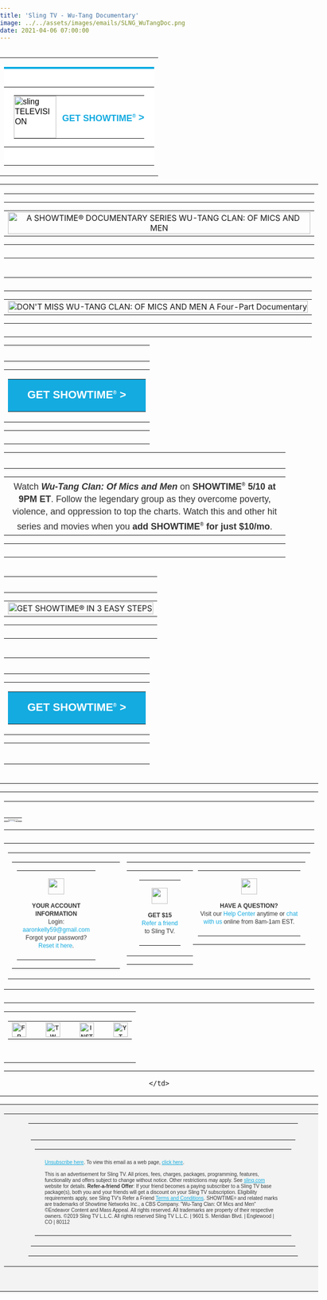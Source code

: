 ```yaml
---
title: 'Sling TV - Wu-Tang Documentary'
image: ../../assets/images/emails/SLNG_WuTangDoc.png
date: 2021-04-06 07:00:00
---
```


<!DOCTYPE html PUBLIC "-//W3C//DTD XHTML 1.0 Transitional//EN" "http://www.w3.org/TR/xhtml1/DTD/xhtml1-transitional.dtd">
<html xmlns="http://www.w3.org/1999/xhtml" xmlns:v="urn:schemas-microsoft-com:vml" xmlns:o="urn:schemas-microsoft-com:office:office">
<head>
<title>Sling TELEVISION</title>
<meta http-equiv="Content-Type" content="text/html; charset=utf-8">
<meta http-equiv="X-UA-Compatible" content="IE=edge">
<meta name="viewport" content="width=device-width, initial-scale=1.0">
<meta name="format-detection" content="telephone=no">
<style type="text/css">
@font-face {
    font-family: 'brandon_text_regular';
    src: url('https://cdn.wearelift.net/sling/email/brandontext_regular_macroman/Brandon_txt_reg-webfont.eot');
    src: url('https://cdn.wearelift.net/sling/email/brandontext_regular_macroman/Brandon_txt_reg-webfont.eot?#iefix') format('embedded-opentype'),
         url('https://cdn.wearelift.net/sling/email/brandontext_regular_macroman/Brandon_txt_reg-webfont.woff2') format('woff2'),
         url('https://cdn.wearelift.net/sling/email/brandontext_regular_macroman/Brandon_txt_reg-webfont.woff') format('woff'),
         url('https://cdn.wearelift.net/sling/email/brandontext_regular_macroman/Brandon_txt_reg-webfont') format('truetype');
    font-weight: normal; font-style: normal; text-decoration: none;
}
@font-face {
    font-family: 'brandon_text_boldbold';
    src: url('https://cdn.wearelift.net/sling/email/brandontext_bold_macroman/Brandon_txt_bld-webfont.eot') !important;
    src: url('https://cdn.wearelift.net/sling/email/brandontext_bold_macroman/Brandon_txt_bld-webfont.eot?#iefix') format('embedded-opentype'),
         url('https://cdn.wearelift.net/sling/email/brandontext_bold_macroman/Brandon_txt_bld-webfont.woff2') format('woff2'),
         url('https://cdn.wearelift.net/sling/email/brandontext_bold_macroman/Brandon_txt_bld-webfont.woff') format('woff'),
         url('https://cdn.wearelift.net/sling/email/brandontext_bold_macroman/Brandon_txt_bld-webfont') format('truetype');
    font-weight: bold; font-style: normal; text-decoration: none;
}
@font-face {
    font-family: 'brandon_text_bolditalic';
    src: url('https://cdn.wearelift.net/sling/email/brandontext_bolditalic_macroman/Brandon_txt_bld_it-webfont.eot');
    src: url('https://cdn.wearelift.net/sling/email/brandontext_bolditalic_macroman/Brandon_txt_bld_it-webfont.eot?#iefix') format('embedded-opentype'),
         url('https://cdn.wearelift.net/sling/email/brandontext_bolditalic_macroman/Brandon_txt_bld_it-webfont.woff2') format('woff2'),
         url('https://cdn.wearelift.net/sling/email/brandontext_bolditalic_macroman/Brandon_txt_bld_it-webfont.woff') format('woff'),
         url('https://cdn.wearelift.net/sling/email/brandontext_bolditalic_macroman/Brandon_txt_bld_it-webfont') format('truetype');
    font-weight: bold; font-style: italic; text-decoration: none;
}
body {
 margin: 0 !important;
 padding: 0 !important;
 -webkit-text-size-adjust: 100% !important;
 -ms-text-size-adjust: 100% !important;
 -webkit-font-smoothing: antialiased !important;
}
img {
 border: 0 !important;
 outline: none !important;
}
p {
 Margin: 0px !important;
 Padding: 0px !important;
}
table {
 border-collapse: collapse;
 mso-table-lspace: 0px;
 mso-table-rspace: 0px;
}
td, a, span {
 border-collapse: collapse;
}
.ExternalClass * {
 line-height: 100%;
}
.em_defaultlink a {
 color: inherit !important;
 text-decoration: none !important;
}
span.MsoHyperlink {
 mso-style-priority: 99;
 color: inherit;
}
span.MsoHyperlinkFollowed {
 mso-style-priority: 99;
 color: inherit;
}
.em_footer a {
 color: #848484;
 text-decoration: none;
}
.em_blu a {
 color: #cff0f9;
 text-decoration: none;
}
.em_font121 a {
 color: #21bee7;
 text-decoration: none;
}
.em_white {
 color: #ffffff;
 text-decoration: none;
}
.em_gray a {
 color: #323232;
 text-decoration: none;
}
.em_blk a {
 text-decoration: none;
 color: #323232;
}
.em_blk2 a {
 text-decoration: none;
 color: #000000;
}
.em_blk3 a {
 text-decoration: none;
 color: #363636;
}
  /*new bp*/
@media only screen and (max-width: 640px) {
  .font_16{
    font-size:16px!important;
  }
  .desktop-hide{
    display: block !important;
    max-height: none !important;
  }
}
/*Stylesheet for the devices width between 481px to 639px*/
 @media only screen and (min-width:481px) and (max-width:639px) {
.em_main_table {
 width: 480px !important;
}
.em_wrapper {
 width: 100% !important;
}
.em_aside {
 padding: 0px 10px!important;
}
.em_hide {
 display: none !important;
}
.em_hide_desktop { display: table !important; float: none !important; width: 100% !important; overflow: visible !important; height: auto !important; }
.em_center {text-align:center !important;}
.em_full_img {
 width: 100% !important;
 height: auto !important;
}
.em_height {
 height: 20px !important;
 font-size: 1px !important;
 line-height: 1px !important;
}
.em_side15 {
 width: 10px !important;
}
.em_footer_txt {
 font-size: 8px !important;
 line-height: 11px !important;
}
.em_side {
 width: 10px !important;
}
.em_h20 {
 height: 20px !important;
}
.em_f12 {
 font-size: 14px !important;
 line-height: 15px !important;
}
.em_f8 {
 font-size: 10px !important;
 line-height: 13px !important;
}
.em_img { width: 100% !important; height: auto !important; }
.em_img4 {
 width: 55px !important;
 height: 55px !important;
}
.em_w65 {
 width: 65px !important;
}
.em_bottom1 {
 padding-bottom: 5px !important;
}
.em_w27 {
 width: 30px !important;
}
.em_h5 {
 height: 5px !important;
 line-height: 1px !important;
 font-size: 1px !important;
}
.text7 {
 font-size: 15px !important;
 line-height: 17px !important;
}
.em_sicon {
 width: 25px !important;
 height: 25px !important;
}
.em_w300 {
 width: 350px !important;
}
.em_img3 {
 width: 100% !important;
 height: 140px !important;
}
.em_iconwidth {
 width: 5px !important;
 height: 9px !important;
}
.em_top {
 padding-top: 20px !important;
}
.em_font18 {
 font-size: 18px !important;
}
.em_width8 {
 width: 9px !important;
 height: auto !important;
}
.em_wrapper1 {
 width: 280px !important;
}
.em_font16 {
 font-size: 16px !important;
}
.em_width8 {
 width: 8px !important;
 height: auto !important;
}
.em_text {
 font-size: 15px !important;
 line-height: 17px !important;
}
.em_text1 {
 font-size: 13px !important;
 line-height: 15px !important;
}
.em_text11 {
 font-size: 14px !important;
 line-height: 16px !important;
}
.em_auto {
 height: auto !important;
}
.em_right {
 text-align: right !important;
}
.em_wrapper2 {
 width: 460px !important;
}
.em_wrapper3 {
 width: 219px !important;
}
.em_font121 {
 font-size: 15px !important;
 line-height: 19px !important;
}
.em_padn {
 padding: 0px !important;
}
.em_full_img1 {
 width: 230px !important;
 height: auto !important;
}
.em_f {
 font-size: 12px !important;
 line-height: 13px !important;
}
.em_f1 {
 font-size: 10px !important;
 line-height: 13px !important;
}
.em_f2 {
 font-size: 9px !important;
 line-height: 12px !important;
 padding: 0px 2px 0px 2px !important;
}
.em_w {
 width: 460px !important;
}
.em_font2 {
 font-size: 18px !important;
 line-height: 20px !important;
}
.em_font24 {
 font-size: 24px !important;
 line-height: 26px !important;
}
.em_font3 {
 font-size: 32px !important;
 line-height: 36px !important;
 }
 .em_font4 {
 font-size: 40px !important;
 line-height: 44px !important;
}
.em_full_img3 {
 width: 240px !important;
 height: auto !important;
}
  .w_320 {  width: 480px !important; }
.em_auto_h {height:auto !important;}
}
 @media only screen and (min-width:375px) and (max-width:480px) {
.em_main_table {
 width: 374px !important;
}
.em_wrapper {
 width: 100% !important;
}
.em_aside {
 padding: 0px 10px !important;
}
.em_hide {
 display: none !important;
}
.em_hide_desktop { display: table !important; float: none !important; width: 100% !important; overflow: visible !important; height: auto !important; }
.em_center {text-align:center !important;}
.em_full_img {
 width: 100% !important;
 height: auto !important;
}
.em_height {
 height: 20px !important;
 font-size: 1px !important;
 line-height: 1px !important;
}
.em_side15 {
 width: 10px !important;
}
.em_font121 {
 font-size: 15px !important;
 line-height: 19px !important;
}
.em_img { width: 100% !important; height: auto !important; }
.em_img98 {
 width: 76px !important;
 height: auto !important;
}
.em_arrow {
 width: 6px !important;
 height: auto !important;
}
.em_footer_txt {
 font-size: 8px !important;
 line-height: 11px !important;
}
.em_side {
 width: 10px !important;
}
.em_side1 img {
 width: 10px !important;
}
.em_h20 {
 height: 20px !important;
}
.em_f12 {
 font-size: 12px !important;
 line-height: 18px !important;
 letter-spacing: 1px !important;
}
.em_cta {
 width: 260px !important;
}
.em_font2 a {
 font-size: 18px !important;
}
.em_font2 {
 font-size: 18px !important;
 line-height: 20px !important;
}
.em_font24 {
 font-size: 24px !important;
 line-height: 26px !important;
}
.em_font3 {
 font-size: 32px !important;
 line-height: 36px !important;
}
.em_font4 {
 font-size: 40px !important;
 line-height: 44px !important;
}
.em_imgarrow {
 width: 12px !important;
 height: 31px !important;
}
.em_f8 {
 font-size: 8px !important;
 line-height: 11px !important;
}
.em_img3 {
 width: 100% !important;
 height: 140px !important;
}
.em_w300 {
 width: 300px !important;
}
.em_img4 {
 width: 45px !important;
 height: 45px !important;
}
.em_w65 {
 width: 65px !important;
}
.em_bottom1 {
 padding-bottom: 5px !important;
}
.em_padn {
 padding: 0px !important;
}
.em_full_img1 {
 width: 177px !important;
 height: auto !important;
}
.em_f {
 font-size: 12px !important;
 line-height: 13px !important;
}
.em_f1 {
 font-size: 10px !important;
 line-height: 13px !important;
}
.em_f2 {
 font-size: 8px !important;
 line-height: 12px !important;
 padding: 0px 2px 0px 2px !important;
}
.em_w {
 width: 354px !important;
}
.w_320 {  width: 374px !important; }
.em_full_img3 {
 width: 187px !important;
 height: auto !important;
}
.em_auto_h {height:auto !important;}
}
 @media only screen and (max-width:374px) {
.em_main_table {
 width: 320px !important;
}
.em_wrapper {
 width: 100% !important;
}
.em_aside {
 padding: 0px 10px !important;
}
.em_hide {
 display: none !important;
}
.em_hide_desktop { display: table !important; float: none !important; width: 100% !important; overflow: visible !important; height: auto !important; }
.em_center {text-align:center !important;}
.em_full_img {
 width: 100% !important;
 height: auto !important;
}
.em_height {
 height: 20px !important;
 font-size: 1px !important;
 line-height: 1px !important;
}
.em_side15 {
 width: 10px !important;
}
.em_font121 {
 font-size: 15px !important;
 line-height: 19px !important;
}
.em_img { width: 100% !important; height: auto !important; }
.em_img98 {
 width: 76px !important;
 height: auto !important;
}
.em_arrow {
 width: 6px !important;
 height: auto !important;
}
.em_footer_txt {
 font-size: 8px !important;
 line-height: 11px !important;
}
.em_side {
 width: 10px !important;
}
.em_padn {
 padding: 0px !important;
}
.em_full_img1 {
 width: 150px !important;
 height: auto !important;
}
.em_f {
 font-size: 12px !important;
 line-height: 13px !important;
}
.em_f1 {
 font-size: 10px !important;
 line-height: 13px !important;
}
.em_f2 {
 font-size: 8px !important;
 line-height: 12px !important;
 padding: 0px 2px 0px 2px !important;
}
.em_font2 {
 font-size: 18px !important;
 line-height: 20px !important;
}
.em_font24 {
 font-size: 23px !important;
 line-height: 26px !important;
}
.em_font3 {
 font-size: 32px !important;
 line-height: 36px !important;
}
.em_font4 {
 font-size: 40px !important;
 line-height: 44px !important;
}
.em_w {
 width: 300px !important;
}
.em_b {
 padding-bottom: 11px !important;
}
.w_320 {  width: 320px !important; }
.em_full_img3 {
 width: 160px !important;
 height: auto !important;
}
.em_auto_h {height:auto !important;}
}
      @media only screen and (max-width: 480px) {
        .container {width: 100% !important;}
        .footer { width:auto !important; margin-left:0; }
        .mobile-hidden { display:none !important; }
        .logo { display:block !important; padding:0 !important; }
        .header img{max-width:100% !important;height:auto !important; max-height:auto !important;}
        .photo img { width:100% !important; max-width:100% !important; height:auto !important;}
        .drop { display:block !important; width: 100% !important; float:left; clear:both;}
        .font-cta-top { font-size:16px !important; }
        .font-cta-top-arrow { font-size:16px !important; vertical-align:0px !important; }
        .headline_font { font-size:44px !important; line-height: 46px !important; }
        .subheadline_font { font-size:24px !important; line-height: 26px !important; }
        .main_font { font-size:16px !important; line-height: 18px !important; }
        .body_disclaimer_font { font-size:10px !important; line-height: 12px !important; }
        .footer_social { padding-top:30px !important; }
        .footerlogo { display:block !important; width: 100% !important; padding-top:15px; float:left; clear:both;}
        .nav4, .nav5, .nav6 { display: none !important; }
        .tableBlock {width:100% !important;}
        .responsive-td {width:100% !important; display:block !important; padding:0 !important; }
        .fluid, .fluid-centered {
          width: 100% !important;
          max-width: 100% !important;
          height: auto !important;
          margin-left: auto !important;
          margin-right: auto !important;
        }
        .fluid-centered {
          margin-left: auto !important;
          margin-right: auto !important;
        }
        /* MOBILE GLOBAL STYLES - DO NOT CHANGE */
        body { padding: 0px !important; font-size: 16px !important; line-height: 150% !important;}
        h1 { font-size: 22px !important; line-height: normal !important;}
        h2 { font-size: 20px !important; line-height: normal !important;}
        h3 { font-size: 18px !important; line-height: normal !important;}
        .buttonstyles {
          font-family:arial,helvetica,sans-serif !important;
          font-size: 16px !important;
          padding: 10px !important;
        }
        /* END OF MOBILE GLOBAL STYLES - DO NOT CHANGE */
      }
      @media only screen and (max-width: 640px) {
        .container { width:100% !important; }
        .mobile-hidden { display:none !important; }
        .logo { display:block !important; padding:0 !important; }
        .photo img { width:100% !important; height:auto !important;}
        .nav5, .nav6 { display: none !important;}
        .fluid, .fluid-centered {
          width: 100% !important;
          max-width: 100% !important;
          height: auto !important;
          margin-left: auto !important;
          margin-right: auto !important;
        }
        .fluid-centered {
          margin-left: auto !important;
          margin-right: auto !important;
        }
      }
    </style>
<style>
  [style*="brandon_text_regular"] {
    font-family: 'brandon_text_regular', Arial, sans-serif !important;}
  [style*="brandon_text_boldbold"] {
    font-family: 'brandon_text_boldbold', Arial, sans-serif !important;}  
</style>
<!--[if gte mso 9]>  <xml>    <o:OfficeDocumentSettings>      <o:AllowPNG/>      <o:PixelsPerInch>96</o:PixelsPerInch>   </o:OfficeDocumentSettings>  </xml>  <![endif]-->
<!--[if mso]>      <style type="text/css">        body, table, td {font-family: Arial,  sans-serif !important;}      </style>      <![endif]-->
    <!--[if mso]>       <style type="text/css">           /* Begin Outlook Font Fix */           body, table, td {               font-family: Arial, Helvetica, sans-serif ;               font-size:16px;               color:#000000;               line-height:1;           }           /* End Outlook Font Fix */       </style>     <![endif]-->
</head>
<body style="margin:0px; padding:0px;"><style type="text/css">
div.preheader 
{ display: none !important; } 
</style>
<div class="preheader" style="font-size: 1px; display: none !important;">wu tang</div>

<!--Full width table start-->
<table width="100%" border="0" cellspacing="0" cellpadding="0" bgcolor="#ffffff">
  <!--HEADER SECTION -->
    <table cellpadding="0" cellspacing="0" width="100%" style="min-width: 100%; " class="stylingblock-content-wrapper"><tr><td class="stylingblock-content-wrapper camarker-inner"><table bgcolor="#ffffff" border="0" cellpadding="0" cellspacing="0" width="100%">
 
  <tr>
   <td align="center" style="padding: 20px 0px; border-top:solid 4px #00abe3;" valign="top">
    <table align="center" border="0" cellpadding="0" cellspacing="0" style="table-layout:fixed; width:100%; max-width:640px;" width="640">
      <tr>
       <td align="center" style="padding: 0px 20px;" valign="top">
        <table align="center" border="0" cellpadding="0" cellspacing="0" style="width:100%; max-width:640px;" width="640">
          <tr>
           <td align="left" style="padding:0px 6px 0px 0px; text-align:left;" valign="top" width="85">
            <a href="http://click.mail.sling.com/?qs=4fed73bfd06b250e88591bc2e23dc6193e7595e569323de1854e367ef03425631cc8a1e1f7b27af2adeb77524e5e570723f7bb949d69827f"  style="text-decoration:none;" target="_blank"><img alt="sling TELEVISION" border="0" class="em_img98" src="http://image.mail.sling.com/lib/fe9813727565027976/m/10/39f3cfe8-30b5-42f7-a1a1-d1dd087387d4.png" style="display:block; font-family:Arial, sans-serif; font-size:16px; line-height:20px; color:#000000;" width="85"></a></td><td align="right" class="font-cta-top" style="font-family:'brandon_text_regularregular', Arial, sans-serif; font-size:18px; line-height:21px; text-transform:uppercase; text-align:right; color:#14ABE0; padding:0px 0px 0px 6px; text-align:right;" valign="middle">
            <a class="font-cta-top" href="http://click.mail.sling.com/?qs=4fed73bfd06b250ed0d39851ae4f224f6e40f1189ab21f9b1f4f31b40edd64ee3d0bb2146e328e0f28e61560181ff9217b52268f525db0e3" style="text-decoration:none; color:#14ABE0; white-space:nowrap;font-weight:bold;" target="_blank" >GET SHOWTIME<sup style="font-size:10px;">®</sup> <span class="font-cta-top-arrow" style="vertical-align:1px; font-family:'Lucida Sans Unicode', 'Lucida Grande', sans-serif; font-weight:600; font-size:20px;">&gt;</span></a></td></tr></table></td></tr></table></td></tr></table></td></tr></table>

  <!--//HEADER SECTION -->
  <!--BODY SECTION -->
  <tr>
    <td align="center" valign="top"><table width="640" cellpadding="0" cellspacing="0" border="0" align="center" class="em_main_table" style="table-layout:fixed;  width:640px;">
        <tr>
          <td align="center" valign="top">
                <table cellpadding="0" cellspacing="0" width="100%" class="stylingblock-content-wrapper" style="min-width: 100%; "><tr><td class="stylingblock-content-margin-cell" style="padding: 0px 0px 10px; "><table cellpadding="0" cellspacing="0" width="100%" style="background-color: transparent; min-width: 100%; " class="stylingblock-content-wrapper"><tr><td style="padding: 0px; " class="stylingblock-content-wrapper camarker-inner"><table width="100%" cellspacing="0" cellpadding="0"><tr><td align="center"><a href="http://click.mail.sling.com/?qs=4fed73bfd06b250ee1a1cd7aca62592a4a7cdeb2f48bf9293ade180d3c48c350985882cd451b0bc64f95ebfdba070762e956db5e6f519701" title=""   data-linkto="https://">
<img src="http://image.mail.sling.com/lib/fe9813727565027976/m/11/2eab51ca-f490-48df-a45c-64ef67f85e72.png" alt="A SHOWTIME® DOCUMENTARY SERIES WU-TANG CLAN: OF MICS AND MEN" width="640" style="display: block; padding: 0px; text-align: center; height: auto; width: 100%; border: 0px;"></a></td></tr></table></td></tr></table></td></tr></table>   
   </td>
    </tr>
    <tr>
   <td align="center" valign="top">
    <table cellpadding="0" cellspacing="0" width="100%" class="stylingblock-content-wrapper" style="min-width: 100%; "><tr><td class="stylingblock-content-margin-cell" style="padding: 10px 0px; "><table cellpadding="0" cellspacing="0" width="100%" style="background-color: transparent; min-width: 100%; " class="stylingblock-content-wrapper"><tr><td style="padding: 0px; " class="stylingblock-content-wrapper camarker-inner"><table width="100%" cellspacing="0" cellpadding="0"><tr><td align="center">
<img data-assetid="4374" src="http://image.mail.sling.com/lib/fe9813727565027976/m/11/a071398e-2e99-4c3d-857d-d2f691348ca7.png" alt="DON'T MISS WU-TANG CLAN: OF MICS AND MEN A Four-Part Documentary" width="640" style="display: block; padding: 0px; text-align: center; height: auto; width: 100%; border: 0px;"></td></tr></table></td></tr></table></td></tr></table><table cellpadding="0" cellspacing="0" width="100%" class="stylingblock-content-wrapper" style="min-width: 100%; "><tr><td class="stylingblock-content-margin-cell" style="padding: 15px 0px 10px; "><table cellpadding="0" cellspacing="0" width="100%" style="background-color: transparent; min-width: 100%; " class="stylingblock-content-wrapper"><tr><td style="padding: 0px; " class="stylingblock-content-wrapper camarker-inner"><table width="100%" border="0" cellspacing="0" cellpadding="0" align="center"><tr><td align="center"><table border="0" cellspacing="0" cellpadding="0"><tr>
<td class="innertd buttonblock" bgcolor="#14ABE0" style=" border-radius: 0px; -moz-border-radius: 0px; -webkit-border-radius: 0px; background-color: #14ABE0;">
  <a style=" font-size: 22px; font-family: Arial, Helvetica, sans-serif, brandon_text_boldbold; font-weight: bold; color: #FFFFFF; text-align: center; text-transform: uppercase;text-decoration: none; display: block; background-color: #14ABE0; border: 1px solid #14ABE0; padding: 15px 30px; border-radius: 0px; -moz-border-radius: 0px; -webkit-border-radius: 0px;" target="_blank" href="http://click.mail.sling.com/?qs=4fed73bfd06b250ec78b0cf842865cf2bd3091e650c5134cc7ab4ebc3e8fb3ecbefd9aef1e7f3236397988d9c7f4c1d26a5775d2006704d6" title=""   data-linkto="https://">GET SHOWTIME<sup style="font-size:10px;">®</sup> &gt;</a>
  </td></tr></table></td></tr></table></td></tr></table></td></tr></table><table cellpadding="0" cellspacing="0" width="100%" class="stylingblock-content-wrapper" style="min-width: 100%; "><tr><td class="stylingblock-content-margin-cell" style="padding: 15px 0px 10px; "><table cellpadding="0" cellspacing="0" width="100%" style="background-color: transparent; min-width: 100%; " class="stylingblock-content-wrapper"><tr><td style="padding: 0px; " class="stylingblock-content-wrapper camarker-inner"><table align="center">
  
  <tr><td>
    <div style="text-align: center;max-width:550px;">
      <span style="text-align: center; line-height: 25px; font-size: 18px; font-family:'Brandon Text','brandon_text_regular', arial,sans-serif; color: #333333;">Watch <strong><i>W<span>u</span>-<span>T</span>a<span>ng</span> C<span>la</span>n: <span>O</span>f M<span>ic</span>s a<span>nd</span> Men</i></strong> on <strong> SHOWTIME<sup style="font-size:10px;">®</sup> 5/10 at <span>9P</span><span>M</span> E<span>T</span></strong>. Follow the legendary group as they overcome poverty, violence, and oppression to top the charts. Watch this and other hit series and movies when you <strong>add SHOWTIME<sup style="font-size:10px;">®</sup> for just $10/mo</strong>.</span></div>
    </td></tr>
  
</table>

</td></tr></table></td></tr></table>
   
   </td>
    </tr>
    <tr>
   <td>
    <table cellpadding="0" cellspacing="0" width="100%" class="stylingblock-content-wrapper" style="min-width: 100%; "><tr><td class="stylingblock-content-margin-cell" style="padding: 15px 0px 10px; "><table cellpadding="0" cellspacing="0" width="100%" style="background-color: transparent; min-width: 100%; " class="stylingblock-content-wrapper"><tr><td style="padding: 0px; " class="stylingblock-content-wrapper camarker-inner"><table width="100%" cellspacing="0" cellpadding="0"><tr><td align="center"><a href="http://click.mail.sling.com/?qs=4fed73bfd06b250e0a113546fa8bd4dfd03f976d6acd615654eef2aea794d0b496154f01443785c3c9fd754da2a3b271cd0d2415fcb1d962" title=""   data-linkto="https://">
<img data-assetid="4376" src="http://image.mail.sling.com/lib/fe9813727565027976/m/11/bc9469f6-dfb6-4e87-9ac5-10f08dcf3ccf.png" alt="GET SHOWTIME® IN 3 EASY STEPS" width="640" style="display: block; padding: 0px; text-align: center; height: auto; width: 100%; border: 0px;"></a></td></tr></table></td></tr></table></td></tr></table>
   
   </td>
    </tr>
    <tr>
   <td align="center" valign="top">
    <table cellpadding="0" cellspacing="0" width="100%" class="stylingblock-content-wrapper" style="min-width: 100%; "><tr><td class="stylingblock-content-margin-cell" style="padding: 15px 0px 25px; "><table cellpadding="0" cellspacing="0" width="100%" style="background-color: transparent; min-width: 100%; " class="stylingblock-content-wrapper"><tr><td style="padding: 0px; " class="stylingblock-content-wrapper camarker-inner"><table width="100%" border="0" cellspacing="0" cellpadding="0" align="center"><tr><td align="center"><table border="0" cellspacing="0" cellpadding="0"><tr><td class="innertd buttonblock" bgcolor="#14ABE0" style=" border-radius: 0px; -moz-border-radius: 0px; -webkit-border-radius: 0px; background-color: #14ABE0;">
  <a style=" font-size: 22px; font-family: Arial, Helvetica, sans-serif, brandon_text_boldbold; font-weight: bold; color: #FFFFFF; text-align: center; text-transform: uppercase;text-decoration: none; display: block; background-color: #14ABE0; border: 1px solid #14ABE0; padding: 15px 30px; border-radius: 0px; -moz-border-radius: 0px; -webkit-border-radius: 0px;" target="_blank" href="http://click.mail.sling.com/?qs=4fed73bfd06b250ec78b0cf842865cf2bd3091e650c5134cc7ab4ebc3e8fb3ecbefd9aef1e7f3236397988d9c7f4c1d26a5775d2006704d6" title=""   data-linkto="https://">GET SHOWTIME<sup style="font-size:10px;">®</sup> &gt;</a>
  </td></tr></table></td></tr></table></td></tr></table></td></tr></table>  
   
   </td>
    </tr>
    <tr>
   <td align="center" valign="top">
   
    
   
   </td>
    </tr>
    <tr>
   <td valign="top" align="center">
 
     
 
   </td>
    </tr>
    <tr>
   <td align="center" valign="top">
 
    
    
   </td>
    </tr>
  </table>
    </td>
  </tr>
  <!--//BODY SECTION -->
  <!--FOOTER SECTION -->
  <tr>
         <td>
         <!--Social_Icon_Section-->
          <table width="640" border="0" cellspacing="0" cellpadding="0" align="center" style="background: #f2f3f2;table-layout:fixed; width:640px; background: url('http://image.mail.sling.com/lib/fe9813727565027976/m/9/gradient_bg.jpg') top repeat-x;" class="em_main_table">
              <tr>
    <td valign="top" align="center">
     <table cellpadding="0" cellspacing="0" width="100%" style="background-color: transparent; min-width: 100%; " class="stylingblock-content-wrapper"><tr><td style="padding: 0px; " class="stylingblock-content-wrapper camarker-inner"><table cellpadding="0" cellspacing="0" width="100%" class="stylingblock-content-wrapper" style="min-width: 100%; ">
    </table><table width="100%" cellspacing="0" cellpadding="0"><tr><td align="center"><img data-assetid="4025" src="http://image.mail.sling.com/lib/fe9813727565027976/m/11/72dfd30e-cb1d-4d07-9e9f-ccec08dd0f52.png" style="display: block; padding: 0px; text-align: center; height: auto; width: 100%; border: 0px; margin-bottom:-20px;"></td></tr></table>

  <table cellpadding="0" cellspacing="0" width="100%" style="background-color: transparent; min-width: 100%; border-top: 0px; border-right: 0px; border-bottom: 1px solid transparent; border-left: 0px; " class="stylingblock-content-wrapper">
    <tr><td style="padding: 10px 0px; " class="stylingblock-content-wrapper camarker-inner"><table cellspacing="0" cellpadding="0" style="width: 100%;"><tr><td><table cellspacing="0" cellpadding="0" style="width: 100%;"><tr>
  
<td valign="top" class="responsive-td" style="width: 40%; padding-right: 0px;"><table cellpadding="0" cellspacing="0" width="100%" style="background-color: transparent; min-width: 100%; " class="stylingblock-content-wrapper"><tr><td style="padding: 0px 10px; " class="stylingblock-content-wrapper camarker-inner"><table align="center" class="contents" style="border-collapse: collapse; border-spacing: 0; width: 80%;">
               <!--Image-->
               <tr>
                <td align="center" style="border-collapse: collapse; padding: 15px 20px;"><img alt="" src="http://image.mail.sling.com/lib/fe9813727565027976/m/9/b775c395-52a4-4652-8295-f2d6a94e4dda.png" style="border: 0; display: block !important; height: auto; max-width:32px;" width="32"></td>
               </tr>
               <!--Image End-->
               <!--Text-->
               <tr>
                <td align="center" style="border-collapse: collapse; color: #363636; font-family: Arial, sans-serif; font-size: 12px; font-weight: 400; line-height: 16px; padding: 0px 0px 20px 0px;"><span style="font-weight:600;">YOUR ACCOUNT INFORMATION</span><br>  Login: <a style="text-decoration: none; color: #14abe0; white-space:nowrap;" href="mailto:aaronkelly59@gmail.com">aaronkelly59@gmail.com</a><br>
                                                      Forgot your password? 
                                                      <a style="text-decoration: none; color: #14abe0; white-space:nowrap;" href="http://click.mail.sling.com/?qs=4fed73bfd06b250e21a661755af70d8978775f3186342f422af6138831f9a62806db0f22ca7469b30b53d7ed5e7159ef325d4f39d89d4476" target="_blank">Reset it here</a>. </td>
               </tr>
               <!--Text End-->
              </table></td></tr></table></td><td valign="top" class="responsive-td" style="width: 20%; padding-left: 0px; padding-right: 0px;"><table cellpadding="0" cellspacing="0" width="100%" style="background-color: transparent; min-width: 100%; " class="stylingblock-content-wrapper"><tr><td style="padding: 0px; " class="stylingblock-content-wrapper camarker-inner"><table align="center" class="em_hide_desktop" style="display:none;max-width:70%;">
  <tr style="border-top:1px solid #CACACA;"><td></td></tr>
</table>
                                                        
<table align="center" class="contents" style="border-collapse: collapse; border-spacing: 0; width: 100%;">

  <tr>
    <td class="em_hide" align="left" width="1" style="margin-top:60px;display:block;" valign="middle">
      <img data-assetid="4036" src="http://image.mail.sling.com/lib/fe9813727565027976/m/11/9fc0e007-5c1f-44b6-9697-0b4d3083cd0d.png" height="52" width="1" style="display: block; padding: 0px; text-align: center; height: 52px; width: 1px; border: 0px;">
    </td>
    <td align="center">
           <!--Image-->
      <table>
    <tr>
                <td align="center" valign="middle" style="border-collapse: collapse; padding: 15px 20px;"><img alt="" src="http://image.mail.sling.com/lib/fe9813727565027976/m/9/29827674-b110-4522-920c-923700ab8866.png" style="border: 0; display: block !important; height: auto; max-width:32px;" width="32"></td>
               </tr>
               <!--Image End-->
               <!--Text-->
               <tr>
                <td align="center" style="border-collapse: collapse; color: #363636; font-family: Arial, sans-serif; font-size: 12px; font-weight: 400; line-height: 16px; padding: 0px 5px 20px 5px;"><span style="font-weight:600;">GET $15</span><br> <a style="text-decoration: none; color: #14abe0; white-space:nowrap;" href="http://click.mail.sling.com/?qs=4fed73bfd06b250ea43625a3fabb6cbacc52b481584126f45a7d774694f2ba902790f676e1f4a8a3655b4a2f889a3e2ca50ba7f76283c974" target="_blank">Refer a friend</a>
                                                      to Sling TV. </td>
               </tr>
              </table>
               <!--Text End-->
    </td>
    <td class="em_hide" align="right" width="1" style="margin-top:60px;display:block;" valign="middle">
      <img data-assetid="4036" src="http://image.mail.sling.com/lib/fe9813727565027976/m/11/9fc0e007-5c1f-44b6-9697-0b4d3083cd0d.png" height="52" width="1" style="display: block; padding: 0px; text-align: center; height: 52px; width: 1px; border: 0px;">
    </td>
  </tr>  
              </table>
<table align="center" class="em_hide_desktop" style="display:none;max-width:70%;">
  <tr style="border-bottom:1px solid #CACACA;"><td></td></tr>
</table></td></tr></table></td><td valign="top" class="responsive-td" style="width: 40%; padding-left: 0px;"><table cellpadding="0" cellspacing="0" width="100%" style="background-color: transparent; min-width: 100%; " class="stylingblock-content-wrapper"><tr><td style="padding: 0px 10px; " class="stylingblock-content-wrapper camarker-inner"><table align="center" class="contents" style="border-collapse: collapse; border-spacing: 0; width: 100%;">
               <!--Image-->
               <tr>
                <td align="center" style="border-collapse: collapse; padding: 15px 20px;"><img alt="" src="http://image.mail.sling.com/lib/fe9813727565027976/m/9/265da0de-4204-4933-b7f1-330b2f150cd4.png" style="border: 0; display: block !important; height: auto; max-width:32px;" width="32"></td>
               </tr>
               <!--Image End-->
               <!--Text-->
               <tr>
                <td align="center" style="border-collapse: collapse; color: #363636; font-family: Arial, sans-serif; font-size: 12px; font-weight: 400; line-height: 16px; padding: 0px 5px 20px 5px;"><span style="font-weight:600;">HAVE A QUESTION?</span><br> Visit our <a style="text-decoration: none; white-space:nowrap; color: #14abe0;" href="http://click.mail.sling.com/?qs=4fed73bfd06b250e979f76cb1e59be5c7da949a324c14d2dcf327e4d00ab46f6f0f7226fb985996d67026f0a20feaa0155bab6b46aba3dfc" target="_blank">Help Center</a> anytime or <a style="text-decoration: none; white-space:nowrap; color: #14abe0;" href="http://click.mail.sling.com/?qs=4fed73bfd06b250ea1edfa5c515aea0912f90bc6bd9e4a337519939b63c2befa5577c4f707af1c9736b2b5f8cf5bf8a8522a48b5c6f1c955" target="_blank">chat <br>with us</a> online
                                                      from 8am-1am EST.</td>
               </tr>
               <!--Text End-->
              </table></td></tr></table></td></tr></table></td></tr></table></td></tr></table>

<table align="center">
   <tr>
                            <td align="center" valign="top"><table align="center" cellpadding="0" cellspacing="0" border="0">
                                <tr>
                                  <td align="center" valign="top"><a href="http://click.mail.sling.com/?qs=4fed73bfd06b250ee8b715da12a3f0a6ac08c30441232d76301e135c8c722d392fe47d7ab6ee3cc09769b746c9c060db8f2f0b4aa6ced831" target="_blank" style="text-decoration:none;" ><img src="http://image.mail.sling.com/lib/fe9813727565027976/m/5/A_Onboard_A_fb.png" width="29" height="29" alt="FB" border="0" style="display:block; font-family:Arial, sans-serif; font-size:12px; line-height:18px; color:#363636; font-weight:bold;"></a></td>
                                  <td width="7" style="width:7px;">&nbsp;</td>
                                  <td align="center" valign="top"><a href="http://click.mail.sling.com/?qs=4fed73bfd06b250ee930d8204901d0d9f1f1a026de5cfe495db67cc1bc8ae0eb9106fdb6dec0ea458db408a7b55f32235669e036a4410756" target="_blank" style="text-decoration:none;" ><img src="http://image.mail.sling.com/lib/fe9813727565027976/m/5/A_Onboard_A_tw.png" width="29" height="29" alt="TW" border="0" style="display:block; font-family:Arial, sans-serif; font-size:12px; line-height:18px; color:#363636; font-weight:bold;"></a></td>
                                  <td width="7" style="width:7px;">&nbsp;</td>
                                  <td align="center" valign="top"><a href="http://click.mail.sling.com/?qs=4fed73bfd06b250ea6e655ab66c3657a2864ad87521052bd090ba8ab43ae31f44c7f353376aed8f29aeb7c4384f4560bbfb38d76ef087618" target="_blank" style="text-decoration:none;" ><img src="http://image.mail.sling.com/lib/fe9813727565027976/m/5/A_Onboard_A_insta.png" width="29" height="29" alt="INSTA" border="0" style="display:block; font-family:Arial, sans-serif; font-size:12px; line-height:18px; color:#363636; font-weight:bold;"></a></td>
                                  <td width="7" style="width:7px;">&nbsp;</td>
                                  <td align="center" valign="top"><a href="http://click.mail.sling.com/?qs=4fed73bfd06b250e38420dd2084b0010180f29c894b5c0f873a1498801e034949e9ad413b5b35ace7d45c27220604e26b312ae8a4da3f17c" target="_blank" style="text-decoration:none;" ><img src="http://image.mail.sling.com/lib/fe9813727565027976/m/5/A_Onboard_A_yt.png" width="29" height="29" alt="YT" border="0" style="display:block; font-family:Arial, sans-serif; font-size:12px; line-height:18px; color:#363636; font-weight:bold;"></a></td>
                                </tr>
                              </table></td>
                          </tr>
  <tr><td>&nbsp;</td></tr>
</table></td></tr></table>  
     
    </td>
   </tr>
  </table>
        <!--//Social_Icon_Section-->
        </td>
        </tr>
        <tr>
          <td align="center" valign="top"><table width="640" border="0" cellspacing="0" cellpadding="0" align="center" style="table-layout:fixed; width:640px;" class="em_main_table" bgcolor="#f2f3f2">
              <tr>
                <td valign="top"><table width="640" class="em_wrapper" style="width:640px;" border="0" cellspacing="0" cellpadding="0">
                    <tr>
                      <td width="25" style="width:25px;" class="em_side15">&nbsp;</td>
                      <td valign="top" align="left"><table width="100%" border="0" cellspacing="0" cellpadding="0" align="left">
                          <tr>
                            <td height="15" style="font-size:1px; line-height:1px; height:15px;">&nbsp;</td>
                          </tr>
                          <tr>
                            <td class="em_footer" align="left" style="font-family: Arial, sans-serif; color:#39383a; font-size:10px; line-height:15px;">
       <!-- Legal Disclaimer Slot -->
                            <table cellpadding="0" cellspacing="0" width="100%" style="min-width: 100%; " class="stylingblock-content-wrapper"><tr><td class="stylingblock-content-wrapper camarker-inner"><table width="100%" align="center">
<tr>
                            <td class="em_footer" align="left" style="font-family: Arial, sans-serif; color:#363636; font-size:10px; line-height:12px; padding:20px 20px;">
                         <a href="http://click.mail.sling.com/?qs=4fed73bfd06b250e7ad17eb98d9873073041f3c23ab3b1d4714a675e9ad9ccb0acdbf19deb1b07b08d30ef852aeaff682f81e100d1f6a192"  style="color:#14abe0; text-decoration:underline;" target="_blank">Unsubscribe here</a>. To view this email as a web page, <span style="text-decoration:underline;"><a  href="http://view.mail.sling.com/?qs=8142c30f25bfd2d1fdc3ab9fb376327b99ded90cb8004398bd8efe709275b0af38e08a2d403827a5946d0456d584bc61435169360d74e5eda19df312ccbcbf13b0c175f6bc474c69" style="color:#14abe0; text-decoration:underline;" target="_blank">click here</a></span>.<br>
<br>   
This is an advertisement for Sling TV. All prices, fees, charges, packages, programming, features, functionality and offers subject to change without notice. Other restrictions may apply. See <a href="http://click.mail.sling.com/?qs=4fed73bfd06b250e72a2fbe4f61b913e1cd7e7c1b22f313453159287d0b5162647998aa8a8caf18b0f7ee9cd1e2e9689992108d6823d5ed9"  target="_blank" style="text-decoration:underline; color:#14abe0;display:inline-block;">sling.com</a> website for details. <b>Refer-a-friend Offer</b>: If your friend becomes a paying subscriber to a Sling TV base package(s), both you and your friends will get a discount on your Sling TV subscription. Eligibility requirements apply, see Sling TV’s Refer a Friend 
<a href="http://click.mail.sling.com/?qs=4fed73bfd06b250e71e97ff8ee14dc8f8404419ca9d894fa052c6cfadc769c3f78789f2828d9e099ca74fd88986677d1654eb4365a1a0565"  style="color:#14abe0; display:inline-block; text-decoration:underline;" target="_blank"> Terms&nbsp;and&nbsp;Conditions
</a>. SHOWTIME<sup style="vertical-align: 10%;font-size:7px;">®</sup> and related marks are trademarks of Showtime Networks Inc., a CBS Company. "Wu-Tang Clan: Of Mics and Men" ©Endeavor Content and Mass Appeal. All rights reserved. All trademarks are property of their respective owners. ©2019 Sling TV L.L.C. All rights reserved Sling TV L.L.C. | 9601 S. Meridian Blvd. | Englewood | CO | 80112</td>
                          </tr>
</table></td></tr></table> 
                            <!-- /Legal Disclaimer Slot -->
                            </td>
                          </tr>
                        </table></td>
                      <td width="25" style="width:25px;" class="em_side15">&nbsp;</td>
                    </tr>
                  </table></td>
              </tr>
              <tr>
                <td height="30" class="em_height">&nbsp;</td>
              </tr>
            </table></td>
        </tr>
      </table>
  
  </td></tr><!--//FOOTER SECTION -->

</table><!--Full width table End-->
<img src="https://pixel.app.returnpath.net/pixel.gif?r=46c7df542fbe27fdc541df622b315e16e552bc9c" width="1" alt="" height="1">
<div class="em_hide" style="white-space:nowrap;font:20px courier;color:#f2f3f2; background-color:#f2f3f2; font-size:0px; line-height:0px;">&nbsp; &nbsp; &nbsp; &nbsp; &nbsp; &nbsp; &nbsp; &nbsp; &nbsp; &nbsp; &nbsp; &nbsp; &nbsp; &nbsp; &nbsp; &nbsp; &nbsp; &nbsp; &nbsp; &nbsp; &nbsp;</div>
<img src="http://click.mail.sling.com/open.aspx?ffcb10-fefa1371776c07-fe561c72716c027d7c10-fe9813727565027976-ff961578-fe6717757567017a7515-ffce15" width="1" height="1">
<img src="https://pixel.app.returnpath.net/pixel.gif?r=46c7df542fbe27fdc541df622b315e16e552bc9c" width="1" height="1">

</custom></body>

</html>
